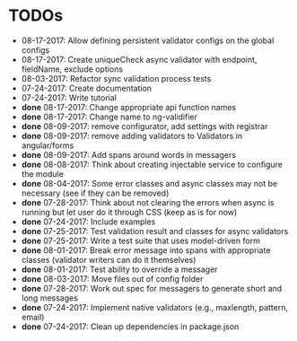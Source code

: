 # TODOs

* 08-17-2017: Allow defining persistent validator configs on the global configs
* 08-17-2017: Create uniqueCheck async validator with endpoint, fieldName, exclude options
* 08-03-2017: Refactor sync validation process tests
* 07-24-2017: Create documentation
* 07-24-2017: Write tutorial
* **done** 08-17-2017: Change appropriate api function names
* **done** 08-17-2017: Change name to ng-validifier
* **done** 08-09-2017: remove configurator, add settings with registrar
* **done** 08-09-2017: remove adding validators to Validators in angular/forms
* **done** 08-09-2017: Add spans around words in messagers
* **done** 08-08-2017: Think about creating injectable service to configure the module
* **done** 08-04-2017: Some error classes and async classes may not be necessary (see if they can be removed)
* **done** 07-28-2017: Think about not clearing the errors when async is running but let user do it through CSS (keep as is for now)
* **done** 07-24-2017: Include examples
* **done** 07-25-2017: Test validation result and classes for async validators
* **done** 07-25-2017: Write a test suite that uses model-driven form
* **done** 08-01-2017: Break error message into spans with appropriate classes (validator writers can do it themselves)
* **done** 08-01-2017: Test ability to override a messager
* **done** 08-03-2017: Move files out of config folder
* **done** 07-28-2017: Work out spec for messagers to generate short and long messages
* **done** 07-24-2017: Implement native validators (e.g., maxlength, pattern, email)
* **done** 07-24-2017: Clean up dependencies in package.json
